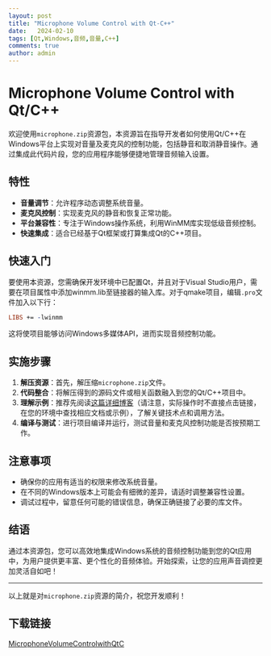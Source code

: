 ```yaml
---
layout: post
title: "Microphone Volume Control with Qt-C++"
date:   2024-02-10
tags: [Qt,Windows,音频,音量,C++]
comments: true
author: admin
---
```

# Microphone Volume Control with Qt/C++

欢迎使用`microphone.zip`资源包，本资源旨在指导开发者如何使用Qt/C++在Windows平台上实现对音量及麦克风的控制功能，包括静音和取消静音操作。通过集成此代码片段，您的应用程序能够便捷地管理音频输入设置。

## 特性

- **音量调节**：允许程序动态调整系统音量。
- **麦克风控制**：实现麦克风的静音和恢复正常功能。
- **平台兼容性**：专注于Windows操作系统，利用WinMM库实现低级音频控制。
- **快速集成**：适合已经基于Qt框架或打算集成Qt的C++项目。

## 快速入门

要使用本资源，您需确保开发环境中已配置Qt，并且对于Visual Studio用户，需要在项目属性中添加winmm.lib至链接器的输入库。对于qmake项目，编辑`.pro`文件加入以下行：

```.pro
LIBS += -lwinmm
```

这将使项目能够访问Windows多媒体API，进而实现音频控制功能。

## 实施步骤

1. **解压资源**：首先，解压缩`microphone.zip`文件。
2. **代码整合**：将解压得到的源码文件或相关函数融入到您的Qt/C++项目中。
3. **理解示例**：推荐先阅读[这篇详细博客](https://blog.csdn.net/yu_20501253/article/details/108235313)（请注意，实际操作时不直接点击链接，在您的环境中查找相应文档或示例），了解关键技术点和调用方法。
4. **编译与测试**：进行项目编译并运行，测试音量和麦克风控制功能是否按预期工作。

## 注意事项

- 确保你的应用有适当的权限来修改系统音量。
- 在不同的Windows版本上可能会有细微的差异，请适时调整兼容性设置。
- 调试过程中，留意任何可能的错误信息，确保正确链接了必要的库文件。

## 结语

通过本资源包，您可以高效地集成Windows系统的音频控制功能到您的Qt应用中，为用户提供更丰富、更个性化的音频体验。开始探索，让您的应用声音调控更加灵活自如吧！

---

以上就是对`microphone.zip`资源的简介，祝您开发顺利！

## 下载链接

[MicrophoneVolumeControlwithQtC](https://pan.quark.cn/s/1ced18cabe0a)